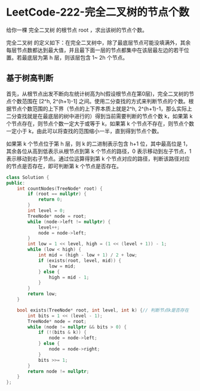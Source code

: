 # LeetCode-222-完全二叉树的节点个数

给你一棵 完全二叉树 的根节点 root ，求出该树的节点个数。

完全二叉树 的定义如下：在完全二叉树中，除了最底层节点可能没填满外，其余每层节点数都达到最大值，并且最下面一层的节点都集中在该层最左边的若干位置。若最底层为第 h 层，则该层包含 1~ 2h 个节点。

## 基于树高判断

首先，从根节点出发不断向左统计树高为h(假设根节点在第0层)，完全二叉树的节点个数范围在 [2^h, 2^(h+1)-1] 之间。使用二分查找的方式来判断节点的个数。根据节点个数范围的上下界（节点的上下界本质上就是2^h, 2^(h+1)-1，那么实际上二分查找就是在最底层的树中进行的）得到当前需要判断的节点个数 k，如果第 k 个节点存在，则节点个数一定大于或等于 k，如果第 k 个节点不存在，则节点个数一定小于 k，由此可以将查找的范围缩小一半，直到得到节点个数。


如果第 k 个节点位于第 h 层，则 k 的二进制表示包含 h+1 位，其中最高位是 1，其余各位从高到低表示从根节点到第 k 个节点的路径，0 表示移动到左子节点，1 表示移动到右子节点。通过位运算得到第 k 个节点对应的路径，判断该路径对应的节点是否存在，即可判断第 k 个节点是否存在。

```C++
class Solution {
public:
    int countNodes(TreeNode* root) {
        if (root == nullptr) {
            return 0;
        }
        int level = 0;
        TreeNode* node = root;
        while (node->left != nullptr) {
            level++;
            node = node->left;
        }
        int low = 1 << level, high = (1 << (level + 1)) - 1;
        while (low < high) {
            int mid = (high - low + 1) / 2 + low;
            if (exists(root, level, mid)) {
                low = mid;
            } else {
                high = mid - 1;
            }
        }
        return low;
    }

    bool exists(TreeNode* root, int level, int k) {// 判断节点k是否存在
        int bits = 1 << (level - 1);
        TreeNode* node = root;
        while (node != nullptr && bits > 0) {
            if (!(bits & k)) {
                node = node->left;
            } else {
                node = node->right;
            }
            bits >>= 1;
        }
        return node != nullptr;
    }
};
```
